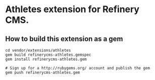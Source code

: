 # Athletes extension for Refinery CMS.

## How to build this extension as a gem

    cd vendor/extensions/athletes
    gem build refinerycms-athletes.gemspec
    gem install refinerycms-athletes.gem

    # Sign up for a http://rubygems.org/ account and publish the gem
    gem push refinerycms-athletes.gem